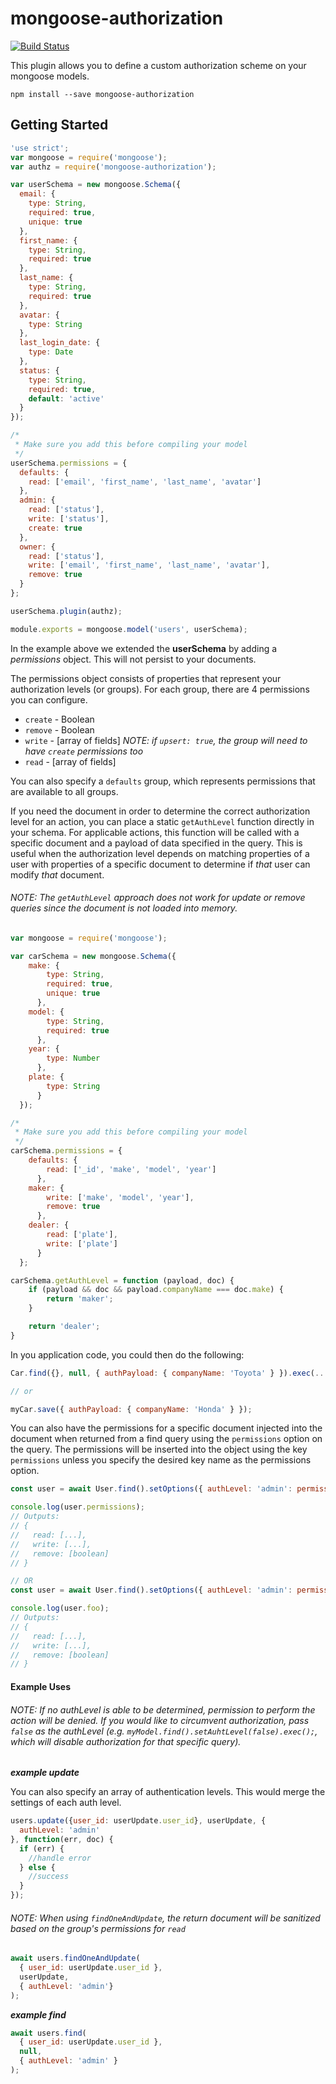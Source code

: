 # mongoose-authorization

[![Build Status](https://travis-ci.org/352Media/mongoose-authorization.svg?branch=dev)](https://travis-ci.org/352Media/mongoose-authorization)

This plugin allows you to define a custom authorization scheme on your mongoose models.

`npm install --save mongoose-authorization`


## Getting Started

```javascript
'use strict';
var mongoose = require('mongoose');
var authz = require('mongoose-authorization');

var userSchema = new mongoose.Schema({
  email: {
    type: String,
    required: true,
    unique: true
  },
  first_name: {
    type: String,
    required: true
  },
  last_name: {
    type: String,
    required: true
  },
  avatar: {
    type: String
  },
  last_login_date: {
    type: Date
  },
  status: {
    type: String,
    required: true,
    default: 'active'
  }
});

/*
 * Make sure you add this before compiling your model
 */
userSchema.permissions = {
  defaults: {
    read: ['email', 'first_name', 'last_name', 'avatar']
  },
  admin: {
    read: ['status'],
    write: ['status'],
    create: true
  },
  owner: {
    read: ['status'],
    write: ['email', 'first_name', 'last_name', 'avatar'],
    remove: true
  }
};

userSchema.plugin(authz);

module.exports = mongoose.model('users', userSchema);
```

In the example above we extended the **userSchema** by adding a *permissions* object. This will not persist to your documents.

The permissions object consists of properties that represent your authorization levels (or groups). For each group, there are 4 permissions you can configure.
* `create` - Boolean
* `remove` - Boolean
* `write` - [array of fields] *NOTE: if `upsert: true`, the group will need to have `create` permissions too*
* `read` - [array of fields]

You can also specify a `defaults` group, which represents permissions that are available to all groups.

If you need the document in order to determine the correct authorization level for an action, you can place a static `getAuthLevel` function directly in your schema. For applicable actions, this function will be called with a specific document and a payload of data specified in the query. This is useful when the authorization level depends on matching properties of a user with properties of a specific document to determine if *that* user can modify *that* document.

###### *NOTE: The `getAuthLevel` approach does not work for update or remove queries since the document is not loaded into memory.*

```javascript
var mongoose = require('mongoose');

var carSchema = new mongoose.Schema({
    make: {
        type: String,
        required: true,
        unique: true
      },
    model: {
        type: String,
        required: true
      },
    year: {
        type: Number
      },
    plate: {
        type: String
      }
  });

/*
 * Make sure you add this before compiling your model
 */
carSchema.permissions = {
    defaults: {
        read: ['_id', 'make', 'model', 'year']
      },
    maker: {
        write: ['make', 'model', 'year'],
        remove: true
      },
    dealer: {
        read: ['plate'],
        write: ['plate']
      }
  };

carSchema.getAuthLevel = function (payload, doc) {
    if (payload && doc && payload.companyName === doc.make) {
        return 'maker';
    }

    return 'dealer';
}
```

In you application code, you could then do the following:

```javascript
Car.find({}, null, { authPayload: { companyName: 'Toyota' } }).exec(...);

// or

myCar.save({ authPayload: { companyName: 'Honda' } });
```

You can also have the permissions for a specific document injected into the document when returned from a find query using the `permissions` option on the query. The permissions will be inserted into the object using the key `permissions` unless you specify the desired key name as the permissions option.

```javascript
const user = await User.find().setOptions({ authLevel: 'admin': permissions: true }).exec();

console.log(user.permissions);
// Outputs:
// {
//   read: [...],
//   write: [...],
//   remove: [boolean]
// }

// OR
const user = await User.find().setOptions({ authLevel: 'admin': permissions: 'foo' }).exec();

console.log(user.foo);
// Outputs:
// {
//   read: [...],
//   write: [...],
//   remove: [boolean]
// }
```

#### Example Uses

###### NOTE: If no authLevel is able to be determined, permission to perform the action will be denied. If you would like to circumvent authorization, pass `false` as the authLevel (e.g. `myModel.find().setAuhtLevel(false).exec();`, which will disable authorization for that specific query).

***example update***

You can also specify an array of authentication levels. This would merge the settings of each auth level.

```javascript
users.update({user_id: userUpdate.user_id}, userUpdate, {
  authLevel: 'admin'
}, function(err, doc) {
  if (err) {
    //handle error
  } else {
    //success
  }
});
```


###### *NOTE: When using `findOneAndUpdate`, the return document will be sanitized based on the group's permissions for `read`*

```javascript
await users.findOneAndUpdate(
  { user_id: userUpdate.user_id },
  userUpdate,
  { authLevel: 'admin'}
);
```


***example find***

```javascript
await users.find(
  { user_id: userUpdate.user_id },
  null,
  { authLevel: 'admin' }
);
```

